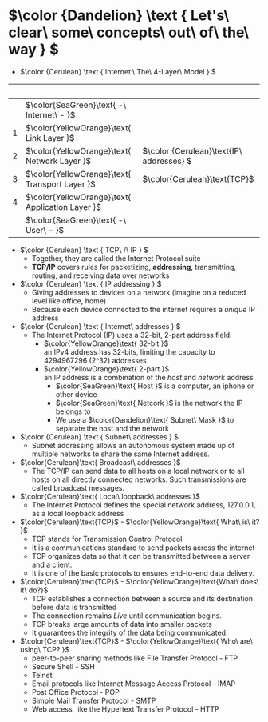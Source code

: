 # $\color {Dandelion} \text { Let's\ clear\ some\ concepts\ out\ of\ the\ way } $
- $\color {Cerulean} \text { Internet:\ The\ 4-Layer\ Model } $

&nbsp; | &nbsp; | &nbsp;
------ | ------ | ------
&nbsp; | $\color{SeaGreen}\text{ -\ Internet\ - }$
1  | $\color{YellowOrange}\text{ Link Layer }$
2  | $\color{YellowOrange}\text{ Network Layer }$   | $\color {Cerulean}\text{IP\ addresses} $
3  | $\color{YellowOrange}\text{ Transport Layer }$ | $\color{Cerulean}\text{TCP}$
4  | $\color{YellowOrange}\text{ Application Layer }$
&nbsp; | $\color{SeaGreen}\text{ -\ User\ - }$
 
- $\color {Cerulean} \text { TCP\ /\ IP } $
  - Together, they are called the Internet Protocol suite
  - __TCP/IP__ covers rules for packetizing, __addressing__, transmitting, routing, and receiving data over networks
- $\color {Cerulean} \text { IP addressing } $
  - Giving addresses to devices on a network (imagine on a reduced level like office, home)
  - Because each device connected to the internet requires a _unique_ IP address
- $\color {Cerulean} \text { Internet\ addresses } $
  - The Internet Protocol (IP) uses a 32-bit, 2-part address field.
    - $\color{YellowOrange}\text{ 32-bit }$ \
    an IPv4 address has 32-bits, limiting the capacity to 4294967296 (2^32) addresses
    - $\color{YellowOrange}\text{ 2-part }$ \
    an IP address is a combination of the _host_ and _network_ address
      - $\color{SeaGreen}\text{  Host     }$ is a computer, an iphone or other device
      - $\color{SeaGreen}\text{  Netcork  }$ is the network the IP belongs to
      - We use a $\color{Dandelion}\text{ Subnet\ Mask }$ to separate the host and the network
- $\color {Cerulean} \text { Subnet\ addresses } $
  - Subnet addressing allows an autonomous system made up of multiple networks to share the same Internet address. 
- $\color{Cerulean}\text{ Broadcast\ addresses }$
  - The TCP/IP can send data to all hosts on a local network or to all hosts on 
all directly connected networks. Such transmissions are called broadcast messages. 
- $\color{Cerulean}\text{ Local\ loopback\ addresses }$
  - The Internet Protocol defines the special network address, 127.0.0.1, as a local loopback address
- $\color{Cerulean}\text{TCP}$ - $\color{YellowOrange}\text{ What\ is\ it? }$
  - TCP stands for Transmission Control Protocol
  - It is a communications standard to send packets across the internet
  - TCP organizes data so that it can be transmitted between a server and a client.
  - It is one of the basic protocols to ensures end-to-end data delivery.
- $\color{Cerulean}\text{TCP}$ - $\color{YellowOrange}\text{What\ does\ it\ do?}$
  - TCP establishes a connection between a source and its destination before data is transmitted 
  - The connection remains _Live_ until communication begins.
  - TCP breaks large amounts of data into smaller packets
  - It guarantees the integrity of the data being communicated.
- $\color{Cerulean}\text{TCP}$ - $\color{YellowOrange}\text{ Who\ are\ using\ TCP? }$
  - peer-to-peer sharing methods like File Transfer Protocol - FTP
  - Secure Shell - SSH
  - Telnet
  - Email protocols like Internet Message Access Protocol - IMAP
  - Post Office Protocol - POP
  - Simple Mail Transfer Protocol - SMTP
  - Web access, like the Hypertext Transfer Protocol - HTTP
